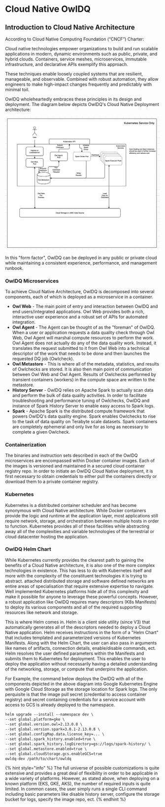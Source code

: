 # Cloud Native OwlDQ

## Introduction to Cloud Native Architecture

According to Cloud Native Computing Foundation \(“CNCF”\) Charter:

Cloud native technologies empower organizations to build and run scalable applications in modern, dynamic environments such as public, private, and hybrid clouds. Containers, service meshes, microservices, immutable infrastructure, and declarative APIs exemplify this approach.

These techniques enable loosely coupled systems that are resilient, manageable, and observable. Combined with robust automation, they allow engineers to make high-impact changes frequently and predictably with minimal toil.

OwlDQ wholeheartedly embraces these principles in its design and deployment. The diagram below depicts OwlDQ's Cloud Native Deployment architecture:

![](../.gitbook/assets/owl-k8s-deployment.png)

In this "form factor", OwlDQ can be deployed in any public or private cloud while maintaining a consistent experience, performance, and management runbook. 

### OwlDQ Microservices

To achieve Cloud Native Architecture, OwlDQ is decomposed into several components, each of which is deployed as a microservice in a container.

* **Owl Web** - The main point of entry and interaction between OwlDQ and end users/integrated applications. Owl Web provides both a rich, interactive user experience and a robust set of APIs for automated integration.
* **Owl Agent** - The Agent can be thought of as the "foreman" of OwlDQ. When a user or application requests a data quality check through Owl Web, Owl Agent will marshal compute resources to perform the work. Owl Agent does not actually do any of the data quality work. Instead, it translates the request submitted to it from Owl Web into a technical descriptor of the work that needs to be done and then launches the requested DQ job \(Owlcheck\).
* **Owl Metastore** - This is where all of the metadata, statistics, and results of Owlchecks are stored. It is also then main point of communication between Owl Web and Owl Agent. Results of Owlchecks performed by transient containers \(workers\) in the compute space are written to the metastore.
* **History Server** - OwlDQ relies on Apache Spark to actually scan data and perform the bulk of data quality activities. In order to facilitate troubleshooting and performance tuning of Owlchecks, OwlDQ and instance of Spark History Server to enable easy access to Spark logs.
* **Spark** - Apache Spark is the distributed compute framework that powers OwlDQ's data quality engine. Spark enables Owlchecks to rise to the task of data quality on Terabyte scale datasets. Spark containers are completely ephemeral and only live for as long as necessary to complete a given Owlcheck.

### Containerization

The binaries and instruction sets described in each of the OwlDQ microservices are encompassed within Docker container images. Each of the images is versioned and maintained in a secured cloud container registry repo. In order to initiate an OwlDQ Cloud Native deployment, it is first necessary to obtain credentials to either pull the containers directly or download them to a private container registry. 

### Kubernetes

Kubernetes is a distributed container scheduler and has become synonymous with Cloud Native architecture. While Docker containers provide the logic and runtime at the application layer, most applications still require network, storage, and orchestration between multiple hosts in order to function. Kubernetes provides all of these facilities while abstracting away all of the complexities and variable technologies of the terrestrial or cloud datacenter hosting the application. 

### OwlDQ Helm Chart

While Kubernetes currently provides the clearest path to gaining the benefits of a Cloud Native architecture, it is also one of the more complex technologies in existence. This has less to do with Kubernetes itself and more with the complexity of the constituent technologies it is trying to abstract. attached distributed storage and software defined networks are entire areas of specialisation that require extensive expertise to navigate. Well implemented Kubernetes platforms hide all of this complexity and make it possible for anyone to leverage these powerful concepts. However, a robust application like OwlDQ requires many descriptors \(K8s Manifests\) to deploy its various components and all of the required supporting resources like network and storage.

This is where Helm comes in. Helm is a client side utility \(since V3\) that automatically generates all of the descriptors needed to deploy a Cloud Native application. Helm receives instructions in the form of a "Helm Chart" that includes templated and parameterized versions of Kubernetes Manifests. Along with the Helm Chart, the user can also pass in arguments like names of artifacts, connection details, enable/disable commands, ect. Helm resolves the user defined parameters within the Manifests and submits them to Kubernetes for deployment. This enables the user to deploy the application without necessarily having a detailed understanding of the networking, storage, or compute that underpins the application. 

For Example, the command below deploys the OwlDQ with all of the components depicted in the above diagram into Google Kubernetes Engine with Google Cloud Storage as the storage location for Spark logs. The only perquisite is that the image pull secret \(credential to access container registry\) and secret containing credentials for a service account with access to GCS is already deployed to the namespace.

```
helm upgrade --install --namespace dev \
--set global.platform=gke \
--set global.version.owl=2.13.0.8 \
--set global.version.spark=3.0.1-2.13.0.8 \
--set global.configMap.data.license_key=... \
--set global.spark_history.enabled=true \
--set global.spark_history.logDirectory=gs://logs/spark-history/ \
--set global.metastore.enabled=true \
--set global.cloudStorage.gcs.enableGCS=true 
owldq-dev /path/to/chart/owldq
```

{% hint style="info" %}
The full universe of possible customizations is quite extensive and provides a great deal of flexibility in order to be applicable in a wide variety of platforms. However, as stated above, when deploying on a known platform \(EKS, GKE, AKS\), the number of required inputs is quite limited. In common cases, the user simply runs a single CLI command including basic parameters like disable history server, configure the storage bucket for logs, specify the image repo, ect. 
{% endhint %}



